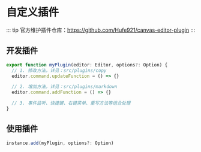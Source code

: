# 自定义插件

::: tip
官方维护插件仓库：https://github.com/Hufe921/canvas-editor-plugin
:::

## 开发插件

```javascript
export function myPlugin(editor: Editor, options?: Option) {
  // 1. 修改方法，详见：src/plugins/copy
  editor.command.updateFunction = () => {}

  // 2. 增加方法，详见：src/plugins/markdown
  editor.command.addFunction = () => {}

  // 3. 事件监听、快捷键、右键菜单、重写方法等组合处理
}
```

## 使用插件

```javascript
instance.add(myPlugin, options?: Option)
```
